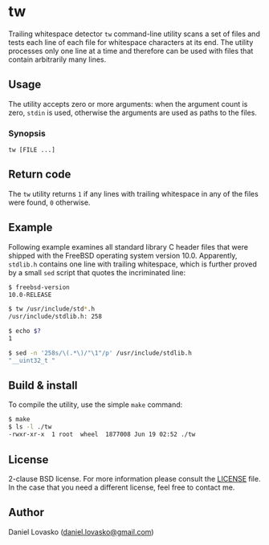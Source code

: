 # tw
Trailing whitespace detector `tw` command-line utility scans a set of files and
tests each line of each file for whitespace characters at its end.  The utility
processes only one line at a time and therefore can be used with files that
contain arbitrarily many lines.

## Usage
The utility accepts zero or more arguments: when the argument count is zero,
`stdin` is used, otherwise the arguments are used as paths to the files.

### Synopsis
```
tw [FILE ...]
```

## Return code
The `tw` utility returns `1` if any lines with trailing whitespace in any of
the files were found, `0` otherwise.

## Example
Following example examines all standard library C header files that were
shipped with the FreeBSD operating system version 10.0. Apparently, `stdlib.h`
contains one line with trailing whitespace, which is further proved by a small
`sed` script that quotes the incriminated line:

```sh
$ freebsd-version
10.0-RELEASE

$ tw /usr/include/std*.h
/usr/include/stdlib.h: 258

$ echo $?
1

$ sed -n '258s/\(.*\)/"\1"/p' /usr/include/stdlib.h
"__uint32_t "
```

## Build & install
To compile the utility, use the simple `make` command:
```sh
$ make
$ ls -l ./tw
-rwxr-xr-x  1 root  wheel  1877008 Jun 19 02:52 ./tw 
```

## License
2-clause BSD license. For more information please consult the
[LICENSE](LICENSE.md) file. In the case that you need a different license, feel
free to contact me.

## Author
Daniel Lovasko (daniel.lovasko@gmail.com)


